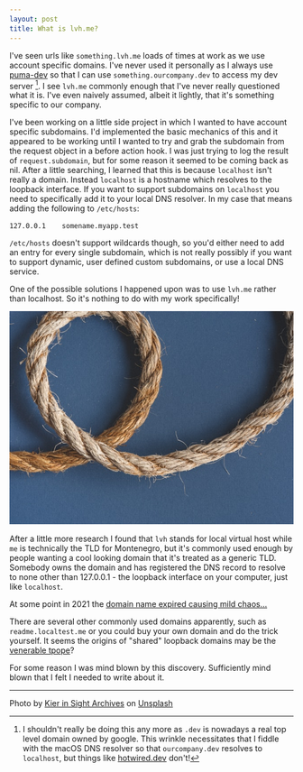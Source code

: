 ```yaml
---
layout: post
title: What is lvh.me?
---
```


I've seen urls like `something.lvh.me` loads of times at work as we use account specific domains.
I've never used it personally as I always use [puma-dev](https://github.com/puma/puma-dev) so that I can use 
`something.ourcompany.dev` to access my dev server [^1]. I see `lvh.me` commonly enough
that I've never really questioned what it is. I've even naively assumed, albeit it lightly,
that it's something specific to our company.

I've been working on a little side project in which I wanted to have account specific subdomains.
I'd implemented the basic mechanics of this and it appeared to be working until I wanted to try and
grab the subdomain from the request object in a before action hook. I was just trying to log the result
of `request.subdomain`, but for some reason it seemed to be coming back as nil. After a little searching,
I learned that this is because `localhost` isn't really a domain. Instead `localhost` is a hostname which
resolves to the loopback interface. If you want to support subdomains on `localhost` you need to specifically
add it to your local DNS resolver. In my case that means adding the following to `/etc/hosts`:

```
127.0.0.1    somename.myapp.test
```

`/etc/hosts` doesn't support wildcards though, so you'd either need to add an entry for every single subdomain, which
is not really possibly if you want to support dynamic, user defined custom subdomains, or use a local DNS service.

One of the possible solutions I happened upon was to use `lvh.me` rather than localhost. So it's nothing to do with my work specifically!

![Photo by <a href="https://unsplash.com/@kierinsightarchives?utm_content=creditCopyText&utm_medium=referral&utm_source=unsplash">Kier in Sight Archives</a> on <a href="https://unsplash.com/photos/brown-rope-on-blue-textile-2TwvNp2kw78?utm_content=creditCopyText&utm_medium=referral&utm_source=unsplash">Unsplash</a>](/assets/loop.jpg)

After a little more research I found that `lvh` stands for local virtual host while `me` is technically the TLD for Montenegro,
but it's commonly used enough by people wanting a cool looking domain that it's treated as a generic TLD.
Somebody owns the domain and has registered the DNS record to resolve to none other than 127.0.0.1 - the loopback interface
on your computer, just like `localhost`.

At some point in 2021 the [domain name expired causing mild chaos...](https://news.ycombinator.com/item?id=27423972)

There are several other commonly used domains apparently, such as `readme.localtest.me` or you could buy your own domain
and do the trick yourself. It seems the origins of "shared" loopback domains may be the [venerable tpope](https://tbaggery.com/2010/03/04/smack-a-ho-st.html)?

For some reason I was mind blown by this discovery. Sufficiently mind blown that I felt I needed to write about it.

[^1]: I shouldn't really be doing this any more as `.dev` is nowadays a real top level domain owned by google. This
    wrinkle necessitates that I fiddle with the macOS DNS resolver so that `ourcompany.dev`
    resolves to `localhost`, but things like [hotwired.dev](https://hotwired.dev) don't!


---

Photo by <a href="https://unsplash.com/@kierinsightarchives?utm_content=creditCopyText&utm_medium=referral&utm_source=unsplash">Kier in Sight Archives</a> on <a href="https://unsplash.com/photos/brown-rope-on-blue-textile-2TwvNp2kw78?utm_content=creditCopyText&utm_medium=referral&utm_source=unsplash">Unsplash</a>
      
